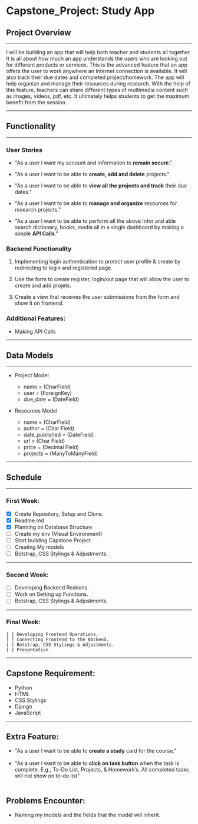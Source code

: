 # Capstone_Project: Study App

## Project Overview

---

I will be building an app that will help both teacher and students all together. It is all about how much an app understands the users who are looking out for different products or services. This is the advanced feature that an app offers the user to work anywhere an Internet connection is available. It will also track their due dates and completed project/homework. The app will help organize and manage their resources during research. With the help of this feature, teachers can share different types of multimedia content such as images, videos, pdf, etc. It ultimately helps students to get the maximum benefit from the session.

---

## Functionality

---

### User Stories

- "As a user l want my account and information to **remain secure**."

- "As a user l want to be able to **create, add and delete** projects."

- "As a user l want to be able to **view all the projects and track** their due dates."

- "As a user l want to be able to **manage and organize** resources for research projects."

- "As a user l want to be able to perform all the above Infor and able search dictionary, books, media all in a single dashboard by making a simple **API Calls**."

### Backend Functionality

1. Implementing login authentication to protect user profile & create by redirecting to login and registered page.

2. Use the form to create register, login/out page that will allow the user to create and add projets.

3. Create a view that receives the user submissions from the form and show it on frontend.

### Additional Features:

- Making API Calls

---

## Data Models

---

- Project Model

  - name = (CharField)
  - user = (ForeignKey)
  - due_date = (DateField)

- Resources Model
  - name = (CharField)
  - author = (Char Field)
  - date_published = (DateField)
  - url = (Char Field)
  - price = (Decimal Field)
  - projects = (ManyToManyField)

---

## Schedule

---

### First Week:

- [x] Create Repository, Setup and Clone.
- [x] Readme.md
- [x] Planning on Database Structure
- [ ] Create my env (Visual Environment)
- [ ] Start building Capstone Project
- [ ] Creating My models
- [ ] Botstrap, CSS Stylings & Adjustments.

---

### Second Week:

- [ ] Developing Backend Reations.
- [ ] Work on Setting up Functions.
- [ ] Botstrap, CSS Stylings & Adjustments.

---

### Final Week:

    [ ] Developing Frontend Operations.
    [ ] Connecting Frontend to the Backend.
    [ ] Botstrap, CSS Stylings & Adjustments.
    [ ] Presentation

---

## Capstone Requirement:

- Python
- HTML
- CSS Stylings
- Django
- JavaScript

---

## Extra Feature:

- "As a user l want to be able to **create a study** card for the course."
  <br/>
  <br/>
- "As a user l want to be able to **click on task button** when the task is complete. E.g., To-Do List, Projects, & Homework’s. All completed tasks will not show on to-do list"
  <br/>
  <br/>

## Problems Encounter:

- Naming my models and the fields that the model will inherit.
